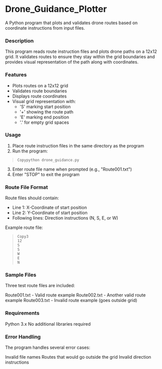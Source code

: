 # Drone_Guidance_Plotter

A Python program that plots and validates drone routes based on coordinate instructions from input files.

### Description
This program reads route instruction files and plots drone paths on a 12x12 grid. It validates routes to ensure they stay within the grid boundaries and provides visual representation of the path along with coordinates.

### Features

- Plots routes on a 12x12 grid
- Validates route boundaries
- Displays route coordinates
- Visual grid representation with:
  - 'S' marking start position
  - '+' showing the route path
  - 'E' marking end position
  - '.' for empty grid spaces



### Usage

  1.   Place route instruction files in the same directory as the program
  2.   Run the program:
>     Copypython drone_guidance.py

  
  3.    Enter route file name when prompted (e.g., "Route001.txt")
  4.    Enter "STOP" to exit the program

### Route File Format

Route files should contain:

- Line 1: X-Coordinate of start position
- Line 2: Y-Coordinate of start position
- Following lines: Direction instructions (N, S, E, or W)

Example route file:

>     Copy3
>     12
>     S
>     S
>     W
>     E
>     N


### Sample Files
Three test route files are included:

Route001.txt - Valid route example
Route002.txt - Another valid route example
Route003.txt - Invalid route example (goes outside grid)

### Requirements

Python 3.x
No additional libraries required

### Error Handling
The program handles several error cases:

Invalid file names
Routes that would go outside the grid
Invalid direction instructions
